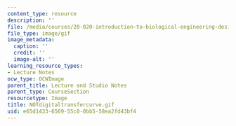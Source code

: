 ```yaml
---
content_type: resource
description: ''
file: /media/courses/20-020-introduction-to-biological-engineering-design-spring-2009/e65d1433656955c00bb558ea2fd43bf4_NOTdigitaltransfercurve.gif
file_type: image/gif
image_metadata:
  caption: ''
  credit: ''
  image-alt: ''
learning_resource_types:
- Lecture Notes
ocw_type: OCWImage
parent_title: Lecture and Studio Notes
parent_type: CourseSection
resourcetype: Image
title: NOTdigitaltransfercurve.gif
uid: e65d1433-6569-55c0-0bb5-58ea2fd43bf4
---
```

